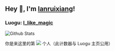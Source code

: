 ## Hey 👋, I'm [lanruixiang](https://lanruixiang.github.io/)!

### Luogu: [I_like_magic](https://www.luogu.com.cn/user/778235)

![Github Stats](https://github-readme-stats.vercel.app/api?username=lanruixiang&show_icons=true) 

你是来这里的第 [![](https://badges.toozhao.com/badges/01GN479A8NQR9R4Z210BFT4YF4/orange.svg)](https://badges.toozhao.com/stats/01GN479A8NQR9R4Z210BFT4YF4 "Page Views") 个人（此计数器与 Luogu 主页公用）

<!---
lanruixiang/lanruixiang is a ✨ special ✨ repository because its `README.md` (this file) appears on your GitHub profile.
You can click the Preview link to take a look at your changes.
- 👋 Hi, I’m @lanruixiang
- 👀 I’m interested in ...
- 🌱 I’m currently learning ...
- 💞️ I’m looking to collaborate on ...
- 📫 How to reach me ...
--->
